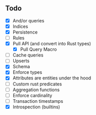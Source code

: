 ## Todo

- [x] And/or queries
- [x] Indices
- [x] Persistence
- [ ] Rules
- [x] Pull API (and convert into Rust types)
  - [x] Pull Query Macro
- [ ] Cache queries
- [ ] Upserts
- [x] Schema
- [x] Enforce types
- [x] Attributes are entities under the hood
- [ ] Custom rust predicates
- [ ] Aggregation functions
- [ ] Enforce cardinality
- [ ] Transaction timestamps
- [x] Introspection (builtins)
